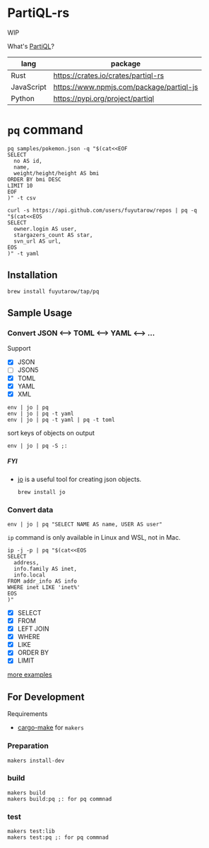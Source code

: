 # PartiQL-rs

WIP

What's [PartiQL](https://partiql.org/)?

| lang | package |
| --- | --- |
| Rust | https://crates.io/crates/partiql-rs |
| JavaScript | https://www.npmjs.com/package/partiql-js |
| Python | https://pypi.org/project/partiql |


# `pq` command
```
pq samples/pokemon.json -q "$(cat<<EOF
SELECT
  no AS id,
  name,
  weight/height/height AS bmi
ORDER BY bmi DESC
LIMIT 10
EOF
)" -t csv
```

```
curl -s https://api.github.com/users/fuyutarow/repos | pq -q "$(cat<<EOS
SELECT
  owner.login AS user,
  stargazers_count AS star,
  svn_url AS url,
EOS
)" -t yaml
```

## Installation
```
brew install fuyutarow/tap/pq
```

## Sample Usage

### Convert JSON <--> TOML <--> YAML <--> ...
Support
- [x] JSON
- [ ] JSON5
- [x] TOML
- [x] YAML
- [x] XML

```
env | jo | pq
env | jo | pq -t yaml
env | jo | pq -t yaml | pq -t toml
```

sort keys of objects on output
```
env | jo | pq -S ;:
```

##### FYI
- [jo](https://github.com/jpmens/jo) is a useful tool for creating json objects.
  ```
  brew install jo
  ```

### Convert data
```
env | jo | pq "SELECT NAME AS name, USER AS user"
```

`ip` command is only available in Linux and WSL, not in Mac.
```
ip -j -p | pq "$(cat<<EOS
SELECT
  address,
  info.family AS inet,
  info.local
FROM addr_info AS info
WHERE inet LIKE 'inet%'
EOS
)"
```

- [x] SELECT
- [x] FROM
- [x] LEFT JOIN
- [x] WHERE
- [x] LIKE
- [x] ORDER BY
- [x] LIMIT

[more examples](https://github.com/fuyutarow/partiql-rs/tree/alpha/tests-make)


## For Development
Requirements
- [cargo-make](https://github.com/sagiegurari/cargo-make) for `makers`

### Preparation
```
makers install-dev
```

### build
```
makers build
makers build:pq ;: for pq commnad
```

### test
```
makers test:lib
makers test:pq ;: for pq commnad
```